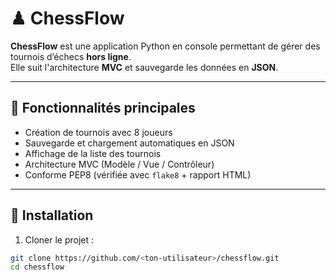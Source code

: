 # ♟ ChessFlow

**ChessFlow** est une application Python en console permettant de gérer des tournois d’échecs **hors ligne**.  
Elle suit l'architecture **MVC** et sauvegarde les données en **JSON**.

---

## 🔧 Fonctionnalités principales

- Création de tournois avec 8 joueurs
- Sauvegarde et chargement automatiques en JSON
- Affichage de la liste des tournois
- Architecture MVC (Modèle / Vue / Contrôleur)
- Conforme PEP8 (vérifiée avec `flake8` + rapport HTML)

---

## 🧪 Installation

1. Cloner le projet :
```bash
git clone https://github.com/<ton-utilisateur>/chessflow.git
cd chessflow

